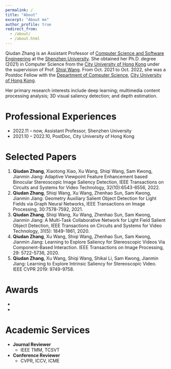 ```yaml
---
permalink: /
title: "About"
excerpt: "About me"
author_profile: true
redirect_from: 
  - /about/
  - /about.html
---
```


Qiudan Zhang is an Assistant Professor of [Computer Science and Software Engineering](https://csse.szu.edu.cn/) at the [Shenzhen University](https://www.szu.edu.cn/). She obtained her Ph.D. degree (2021) in Computer Science from the [City University of Hong Kong](https://www.cityu.edu.hk/) under the supervision of Prof. [Shiqi Wang](https://www.cs.cityu.edu.hk/~shiqwang/index.html). From Oct. 2021 to Oct. 2022, she was a Postdoc Fellow with the [Department of Computer Science](https://www.cs.cityu.edu.hk/), [City University of Hong Kong](https://www.cityu.edu.hk/). 

Her primary research interests include deep learning; multimedia content processing analysis; 3D visual saliency detection; and depth estimation.

# Professional Experiences

* 2022.11 – now, Assistant Professor, Shenzhen University
* 2021.10 – 2022.10, PostDoc, City University of Hong Kong



# Selected Papers
  1. **Qiudan Zhang**, Xiaotong Xiao, Xu Wang, Shiqi Wang, Sam Kwong, Jianmin Jiang: Adaptive Viewpoint Feature Enhancement based Binocular Stereoscopic Image Saliency Detection, IEEE Transactions on Circuits and Systems for Video Technology, 32(10):6543-6556, 2022. 
  2. **Qiudan Zhang**, Shiqi Wang, Xu Wang, Zhenhao Sun, Sam Kwong, Jianmin Jiang: Geometry Auxiliary Salient Object Detection for Light Fields via Graph Neural Networks, IEEE Transactions on Image Processing, 30:7578-7592, 2021. 
  3. **Qiudan Zhang**, Shiqi Wang, Xu Wang, Zhenhao Sun, Sam Kwong, Jianmin Jiang: A Multi-Task Collaborative Network for Light Field Salient Object Detection, IEEE Transactions on Circuits and Systems for Video Technology, 31(5): 1849-1861, 2020. 
  4. **Qiudan Zhang**, Xu Wang, Shiqi Wang, Zhenhao Sun, Sam Kwong, Jianmin Jiang: Learning to Explore Saliency for Stereoscopic Videos Via Component-Based Interaction. IEEE Transactions on Image Processing, 29: 5722-5736, 2020.
  5. **Qiudan Zhang**, Xu Wang, Shiqi Wang, Shikai Li, Sam Kwong, Jianmin Jiang: Learning to Explore Intrinsic Saliency for Stereoscopic Video. IEEE CVPR 2019: 9749-9758.



# Awards

* 
* 



# Academic Services

* **Journal Reviewer**
  * IEEE TMM, TCSVT
* **Conference Reviewer**
  * CVPR, ICCV, ICME
